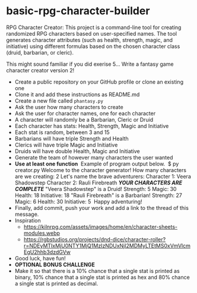 # basic-rpg-character-builder
RPG Character Creator: This project is a command-line tool for creating randomized RPG characters based on user-specified names. The tool generates character attributes (such as health, strength, magic, and initiative) using different formulas based on the chosen character class (druid, barbarian, or cleric).


This might sound familiar if you did exerise 5...
Write a fantasy game character creator version 2!
​
- Create a public repository on your GitHub profile or clone an existing one
- Clone it and add these instructions as README.md
- Create a new file called `phantasy.py`
- Ask the user how many characters to create
- Ask the user for character names, one for each character
- A character will randomly be a Barbarian, Cleric or Druid
- Each character has stats: Health, Strength, Magic and Initiative
- Each stat is random, between 3 and 15
- Barbarians will have triple Strength and Health
- Clerics will have triple Magic and Initiative
- Druids will have double Health, Magic and Initiative
- Generate the team of however many characters the user wanted
- **Use at least one function**
​
Example of program output below.
​
        $ py creator.py
        Welcome to the character generator!
        How many characters are we creating: 2
        Let's name the brave adventurers:
        Character 1: Veera Shadowstep
        Character 2: Rauli Firebreath
​
        ***YOUR CHARACTERS ARE COMPLETE***
        "Veera Shadowstep" is a Druid!
            Strength: 5
            Magic: 30
            Health: 18
            Initiative: 18
​
        "Rauli Firebreath" is a Barbarian!
            Strength: 27
            Magic: 6
            Health: 30
            Initiative: 5
​
        Happy adventuring!
​
- Finally, add commit, push your work and add a link to the thread of this message.
- Inspiration
    - https://kilnrpg.com/assets/images/home/en/character-sheets-modules.webp
    - https://rgbstudios.org/projects/dnd-dice/character-roller?r=NDEyMTIxMjU0NTY1MjQ1MzIzNDUxNjI2MDMyLTEtMS0xVmVlcmEgU2hhb3dzdGVw
- Good luck, have fun!
​
- **OPTIONAL BONUS CHALLENGE**
- Make it so that there is a 10% chance that a single stat is printed as binary, 10% chance that a single stat is printed as hex and 80% chance a single stat is printed as decimal.
